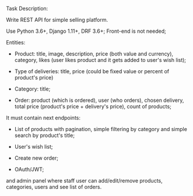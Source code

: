 Task Description:

Write REST API for simple selling platform.

Use Python 3.6+, Django 1.11+, DRF 3.6+; Front-end is not needed;

Entities:

 - Product: title, image, description, price (both value and currency), category, likes (user likes product and it gets added to user's wish list);

 - Type of deliveries: title, price (could be fixed value or percent of product's price) 

 - Category: title;

 - Order: product (which is ordered), user (who orders), chosen delivery, total price (product's price + delivery's price), count of products;

 It must contain next endpoints:

 - List of products with pagination, simple filtering by category and simple search by product's title;

 - User's wish list;

 - Create new order;

 - OAuth/JWT;

and admin panel where staff user can add/edit/remove products, categories, users and see list of orders.
